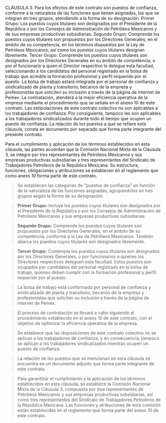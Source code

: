 CLÁUSULA 3. Para los efectos de este contrato son puestos de confianza, conforme a la
naturaleza de las funciones que tienen asignadas, los que se integran en tres grupos, atendiendo
a la forma de su designación.
Primer Grupo: Los puestos cuyos titulares son designados por el Presidente de la República
o por los Consejos de Administración de Petróleos Mexicanos y de sus empresas productivas
subsidiarias.
Segundo Grupo: Comprende los puestos cuyos titulares son propuestos por los Directores
Generales, en el ámbito de su competencia, en los términos dispuestos por la Ley de Petróleos
Mexicanos; así como los puestos cuyos titulares designan libremente.
Tercer Grupo: Comprende los puestos cuyos titulares son designados por los Directores
Generales en su ámbito de competencia, o por el funcionario a quien el Director respectivo le
delegue esta facultad, seleccionando a los candidatos del personal registrado en la bolsa de
trabajo que acredite la formación profesional y perfil requerido por el puesto.
La bolsa de trabajo estará integrada por el personal de confianza y sindicalizado de planta y
transitorio; becarios de la empresa y profesionistas que soliciten su inclusión a través de la página
de internet de Pemex.
La contratación, atenderá a la mejor eficiencia operativa de la empresa mediante el
procedimiento que se señala en el anexo 10 de este contrato.
Las estipulaciones de este contrato colectivo no son aplicables a los trabajadores de
confianza. Por consiguiente, tampoco les son aplicables a los trabajadores sindicalizados durante
todo el tiempo que ocupen un puesto de confianza.
La relación de los puestos a que se refiere esta cláusula, consta en documento por separado
que forma parte integrante del presente contrato.

Para el cumplimiento y aplicación de los términos establecidos en esta cláusula, las partes
acuerdan que la Comisión Nacional Mixta de la Cláusula 3, se integre por tres representantes de
Petróleos Mexicanos y sus empresas productivas subsidiarias y tres representantes del Sindicato
de Trabajadores Petroleros de la República Mexicana. Su estructura, funciones, obligaciones y
atribuciones se establecen en el reglamento que como anexo 10 forma parte de este contrato.

> Se establecen las categorías de "puestos de confianza" en función de la naturaleza de las funciones asignadas, agrupándolos en tres grupos según la forma de su designación:

> **Primer Grupo:** Incluye los puestos cuyos titulares son designados por el Presidente de la República o por los Consejos de Administración de Petróleos Mexicanos y sus empresas productivas subsidiarias.

> **Segundo Grupo:** Comprende los puestos cuyos titulares son propuestos por los Directores Generales, en el ámbito de su competencia, conforme a la Ley de Petróleos Mexicanos. También abarca los puestos cuyos titulares son designados libremente.

> **Tercer Grupo:** Contempla los puestos cuyos titulares son designados por los Directores Generales, o por funcionarios a quienes los Directores respectivos deleguen esta facultad. Estos puestos son ocupados por candidatos del personal registrado en la bolsa de trabajo, quienes deben cumplir con la formación profesional y perfil requerido por el puesto.

> La bolsa de trabajo está conformada por personal de confianza y sindicalizado de planta y transitorio, becarios de la empresa y profesionistas que soliciten su inclusión a través de la página de internet de Pemex.

> El proceso de contratación se llevará a cabo siguiendo el procedimiento establecido en el anexo 10 de este contrato, con el objetivo de optimizar la eficiencia operativa de la empresa.

> Se establece que las disposiciones de este contrato colectivo no se aplican a los trabajadores de confianza, y en consecuencia, tampoco se aplican a los trabajadores sindicalizados mientras ocupen un puesto de confianza.

> La relación de los puestos que se mencionan en esta cláusula se encuentra en un documento adjunto que forma parte integrante de este contrato.

> Para garantizar el cumplimiento y la aplicación de los términos establecidos en esta cláusula, se establece la Comisión Nacional Mixta de la Cláusula 3, compuesta por tres representantes de Petróleos Mexicanos y sus empresas productivas subsidiarias, así como tres representantes del Sindicato de Trabajadores Petroleros de la República Mexicana. Las funciones y atribuciones de esta comisión están establecidas en el reglamento que forma parte del anexo 10 de este contrato.